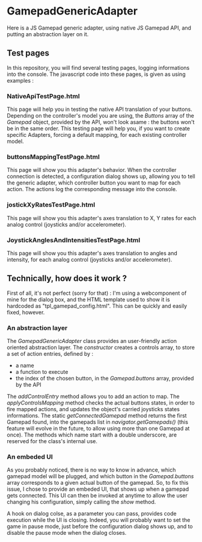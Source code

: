 # GamepadGenericAdapter
Here is a JS Gamepad generic adapter, using native JS Gamepad API, and putting an abstraction layer on it.

## Test pages
In this repository, you will find several testing pages, logging informations into the console. The javascript code into these pages, is given as using examples :

### NativeApiTestPage.html
This page will help you in testing the native API translation of your buttons. Depending on the controller's model you are using, the *Buttons* array of the *Gamepad* object, provided by the API, won't look asame : the buttons won't be in the same order.
This testing page will help you, if you want to create specific Adapters, forcing a default mapping, for each existing controller model.

### buttonsMappingTestPage.html
This page will show you this adapter's behavior. When the controller connection is detected, a configuration dialog shows up, allowing you to tell the generic adapter, which controller button you want to map for each action. The actions log the corresponding message into the console.

### jostickXyRatesTestPage.html
This page will show you this adapter's axes translation to X, Y rates for each analog control (joysticks and/or accelerometer).

### JoystickAnglesAndIntensitiesTestPage.html
This page will show you this adapter's axes translation to angles and intensity, for each analog control (joysticks and/or accelerometer).

## Technically, how does it work ?
First of all, it's not perfect (sorry for that) : I'm using a webcomponent of mine for the dialog box, and the HTML template used to show it is hardcoded as "tpl_gamepad_config.html". This can be quickly and easily fixed, however.

### An abstraction layer
The *GamepadGenericAdapter* class provides an user-friendly action oriented abstraction layer.
The *constructor* creates a controls array, to store a set of action entries, defined by :
* a name
* a function to execute
* the index of the chosen button, in the *Gamepad.buttons* array, provided by the API

The *addControlEntry* method allows you to add an action to map.
The *applyControlsMapping* method checks the actual buttons states, in order to fire mapped actions, and updates the object's carried joysticks states informations.
The static *getConnectedGamepad* method returns the first Gamepad found, into the gamepads list in *navigator.getGamepads()* (this feature will evolve in the future, to allow using more than one Gamepad at once).
The methods which name start with a double underscore, are reserved for the class's internal use.

### An embeded UI
As you probably noticed, there is no way to know in advance, which gamepad model will be plugged, and which button in the *Gamepad.buttons* array corresponds to a given actual button of the gamepad. So, to fix this issue, I chose to provide an embeded UI, that shows up when a gamepad gets connected. This UI can then be invoked at anytime to allow the user changing his configuration, simply calling the *show* method.

A hook on dialog colse, as a parameter you can pass, provides code execution while the UI is closing. Indeed, you will probably want to set the game in pause mode, just before the configuration dialog shows up, and to disable the pause mode when the dialog closes.
